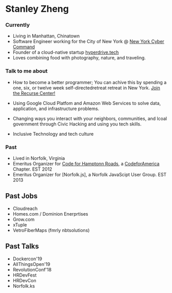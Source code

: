 # Stanley Zheng
### Currently
- Living in Manhattan, Chinatown 
- Software Engineer working for the City of New York @ [New York Cyber Command](https://www1.nyc.gov/site/cyber/about/about-nyc-cyber-command.page)
- Founder of a cloud-native startup [hyperdrive.tech](https://hyperdrive.tech)
- Loves combining food with photography, nature, and traveling.

### Talk to me about
- How to become a better programmer; You can achive this by spending a one, six, or twelve week self-directedretreat retreat in New York. [Join the Recurse Center!](https://www.recurse-scout.com/loader.js?t=710ee58e0b0ad8d9f443f9c9440137f1)

- Using Google Cloud Platfom and Amazon Web Services to solve data, application, and infrastructure problems.
- Changing ways you interact with your neighbors, communities, and lcoal government through Civic Hacking and using you tech skills.  
- Inclusive Technology and tech culture

### Past 
- Lived in Norfolk, Virginia
- Emeritus Organizer for [Code for Hamptonn Roads](http://code4hr.org/), a [CodeforAmerica](https://www.codeforamerica.org/) Chapter. EST 2012
- Emeritus Organizer for [Norfolk.js], a Norfolk JavaScipt User Group. EST 2013

## Past Jobs
- Cloudreach 
- Homes.com / Dominion Enerprtises
- Grow.com
- xTuple
- VetroFiberMaps (fmrly nbtsolutions)

## Past Talks
- Dockercon'19 
- AllThingsOpen'19
- RevolutionConf'18
- HRDevFest
- HRDevCon
- Norfolk.ks
